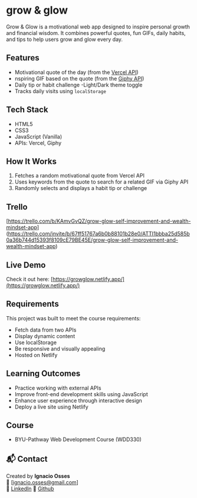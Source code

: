 # grow & glow

Grow & Glow is a motivational web app designed to inspire personal growth and financial wisdom. It combines powerful quotes, fun GIFs, daily habits, and tips to help users grow and glow every day.

## Features

- Motivational quote of the day (from the [Vercel API](https://vercel.com/docs/rest-api/reference/welcome))
- nspiring GIF based on the quote (from the [Giphy API](https://developers.giphy.com))
- Daily tip or habit challenge
-Light/Dark theme toggle
- Tracks daily visits using `localStorage`

## Tech Stack

- HTML5
- CSS3
- JavaScript (Vanilla)
- APIs: Vercel, Giphy

## How It Works

1. Fetches a random motivational quote from Vercel API
2. Uses keywords from the quote to search for a related GIF via Giphy API
3. Randomly selects and displays a habit tip or challenge

## Trello

[https://trello.com/b/KAmvGvQZ/grow-glow-self-improvement-and-wealth-mindset-app] (https://trello.com/invite/b/67ff51767a6b0b88101b28e0/ATTI1bbba25d585b0a36b744d15393f8109cE79BE45E/grow-glow-self-improvement-and-wealth-mindset-app)

## Live Demo

Check it out here: [https://growglow.netlify.app/](https://growglow.netlify.app/)  

## Requirements

This project was built to meet the course requirements:

- Fetch data from two APIs
- Display dynamic content
- Use localStorage
- Be responsive and visually appealing
- Hosted on Netlify

## Learning Outcomes

- Practice working with external APIs
- Improve front-end development skills using JavaScript
- Enhance user experience through interactive design
- Deploy a live site using Netlify

## Course

- BYU-Pathway Web Development Course (WDD330)

## 📬 Contact

Created by **Ignacio Osses**  
📧 [ignacio.osses@gmail.com]  
🔗 [LinkedIn](https://www.linkedin.com/in/ignacio-osses-dev/)
🔗 [Github](https://github.com/i-osses/)



